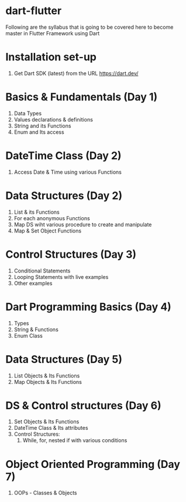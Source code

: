 # dart-flutter

Following are the syllabus that is going to be covered here to become master in Flutter Framework using Dart

# Installation set-up
  1. Get Dart SDK (latest) from the URL https://dart.dev/

# Basics & Fundamentals (Day 1)
  1. Data Types
  2. Values declarations & definitions
  3. String and its Functions
  4. Enum and Its access

# DateTime Class (Day 2)
  1. Access Date & Time using various Functions

# Data Structures (Day 2)
  1. List & its Functions
  2. For each anonymous Functions
  3. Map DS wiht various procedure to create and manipulate
  4. Map & Set Object Functions

# Control Structures (Day 3)
  1. Conditional Statements
  2. Looping Statements with live examples
  3. Other examples

# Dart Programming Basics (Day 4)
  1. Types
  2. String & Functions
  3. Enum Class

# Data Structures (Day 5)
  1. List Objects & Its Functions
  2. Map Objects & Its Functions

# DS & Control structures (Day 6)
  1. Set Objects & Its Functions
  2. DateTime Class & Its attributes
  3. Control Structures:
      1. While, for, nested if with various conditions
    

# Object Oriented Programming (Day 7)
  1. OOPs - Classes & Objects